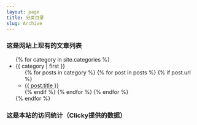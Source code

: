 ```yaml
---
layout: page
title: 分类目录
slug: Archive
---
```

### 这是网站上现有的文章列表
<ul>
{% for category in site.categories %}
  <li class="arcat"><a name="{{ category | first }}">{{ category | first }}</a>
    <ul class="arpost">
    {% for posts in category %}
      {% for post in posts %}
      	{% if post.url %}
        <li><a href="{{ post.url }}">{{ post.title }}</a></li>
        {% endif %}
      {% endfor %}
    {% endfor %}
    </ul>
  </li>
{% endfor %}
</ul>

### 这是本站的访问统计（Clicky提供的数据）